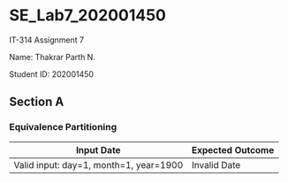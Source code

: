 # SE_Lab7_202001450

IT-314 Assignment 7


Name: Thakrar Parth N.

Student ID: 202001450

## Section A

### Equivalence Partitioning

| Input Date | Expected Outcome |
| ---- | --- |
| Valid input: day=1, month=1, year=1900 | Invalid Date |

